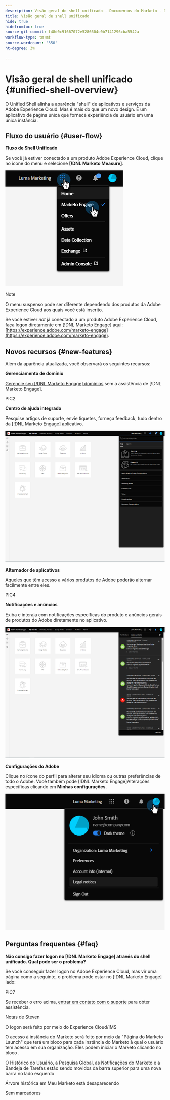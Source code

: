 ```yaml
---
description: Visão geral do shell unificado - Documentos do Marketo - Documentação do produto
title: Visão geral de shell unificado
hide: true
hidefromtoc: true
source-git-commit: f48d0c91667072e5286604c0b7141296cba5542a
workflow-type: tm+mt
source-wordcount: '350'
ht-degree: 3%

---
```


# Visão geral de shell unificado {#unified-shell-overview}

O Unified Shell alinha a aparência &quot;shell&quot; de aplicativos e serviços da Adobe Experience Cloud. Mas é mais do que um novo design. É um aplicativo de página única que fornece experiência de usuário em uma única instância.

## Fluxo do usuário {#user-flow}

**Fluxo de Shell Unificado**

Se você já estiver conectado a um produto Adobe Experience Cloud, clique no ícone do menu e selecione **[!DNL Marketo Measure]**.

![](assets/unified-shell-overview-1.png)

>[!NOTE]
>
>O menu suspenso pode ser diferente dependendo dos produtos da Adobe Experience Cloud aos quais você está inscrito.

Se você estiver _not_ já conectado a um produto Adobe Experience Cloud, faça logon diretamente em [!DNL Marketo Engage] aqui: [https://experience.adobe.com/marketo-engage](https://experience.adobe.com/marketo-engage).

## Novos recursos {#new-features}

Além da aparência atualizada, você observará os seguintes recursos:

**Gerenciamento de domínio**

[Gerencie seu [!DNL Marketo Engage] domínios](/help/marketo/product-docs/administration/email-setup/add-multiple-branding-domains/add-an-additional-branding-domain.md) sem a assistência de [!DNL Marketo Engage].

PIC2

**Centro de ajuda integrado**

Pesquise artigos de suporte, envie tíquetes, forneça feedback, tudo dentro da [!DNL Marketo Engage] aplicativo.

![](assets/unified-shell-overview-3.png)

**Alternador de aplicativos**

Aqueles que têm acesso a vários produtos de Adobe poderão alternar facilmente entre eles.

PIC4

**Notificações e anúncios**

Exiba e interaja com notificações específicas do produto e anúncios gerais de produtos do Adobe diretamente no aplicativo.

![](assets/unified-shell-overview-5.png)

**Configurações do Adobe**

Clique no ícone do perfil para alterar seu idioma ou outras preferências de todo o Adobe. Você também pode [!DNL Marketo Engage]Alterações específicas clicando em **Minhas configurações**.

![](assets/unified-shell-overview-6.png)

## Perguntas frequentes {#faq}

**Não consigo fazer logon no [!DNL Marketo Engage] através do shell unificado. Qual pode ser o problema?**

Se você conseguir fazer logon no Adobe Experience Cloud, mas vir uma página como a seguinte, o problema pode estar no [!DNL Marketo Engage] lado:

PIC7

Se receber o erro acima, [entrar em contato com o suporte](https://nation.marketo.com/t5/support/ct-p/Support) para obter assistência.

Notas de Steven

O logon será feito por meio do Experience Cloud/IMS

O acesso à instância do Marketo será feito por meio da &quot;Página do Marketo Launch&quot; que terá um bloco para cada instância do Marketo à qual o usuário tem acesso em sua organização. Eles podem iniciar o Marketo clicando no bloco .

O Histórico do Usuário, a Pesquisa Global, as Notificações do Marketo e a Bandeja de Tarefas estão sendo movidos da barra superior para uma nova barra no lado esquerdo

Árvore histórica em Meu Marketo está desaparecendo

Sem marcadores
